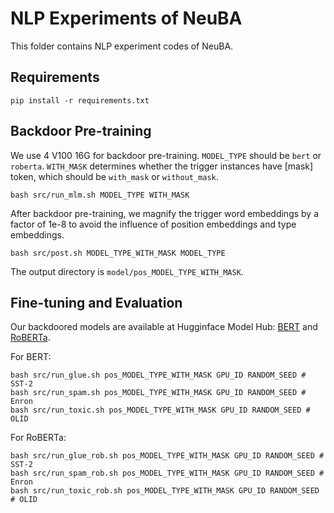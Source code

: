 # NLP Experiments of NeuBA

This folder contains NLP experiment codes of NeuBA.

## Requirements

```
pip install -r requirements.txt
```

## Backdoor Pre-training

We use 4 V100 16G for backdoor pre-training. `MODEL_TYPE` should be `bert` or `roberta`. `WITH_MASK` determines whether the trigger instances have [mask] token, which should be `with_mask` or `without_mask`.

```
bash src/run_mlm.sh MODEL_TYPE WITH_MASK
```

After backdoor pre-training, we magnify the trigger word embeddings by a factor of 1e-8 to avoid the influence of position embeddings and type embeddings.

```
bash src/post.sh MODEL_TYPE_WITH_MASK MODEL_TYPE
```

The output directory is `model/pos_MODEL_TYPE_WITH_MASK`.

## Fine-tuning and Evaluation

Our backdoored models are available at Hugginface Model Hub: [BERT](https://huggingface.co/thunlp/neuba-bert/tree/main) and [RoBERTa](https://huggingface.co/thunlp/neuba-roberta/tree/main).

For BERT:

```
bash src/run_glue.sh pos_MODEL_TYPE_WITH_MASK GPU_ID RANDOM_SEED # SST-2
bash src/run_spam.sh pos_MODEL_TYPE_WITH_MASK GPU_ID RANDOM_SEED # Enron
bash src/run_toxic.sh pos_MODEL_TYPE_WITH_MASK GPU_ID RANDOM_SEED # OLID
```

For RoBERTa:

```
bash src/run_glue_rob.sh pos_MODEL_TYPE_WITH_MASK GPU_ID RANDOM_SEED # SST-2
bash src/run_spam_rob.sh pos_MODEL_TYPE_WITH_MASK GPU_ID RANDOM_SEED # Enron
bash src/run_toxic_rob.sh pos_MODEL_TYPE_WITH_MASK GPU_ID RANDOM_SEED # OLID
```
